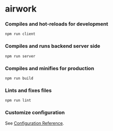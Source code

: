 # airwork

### Compiles and hot-reloads for development
```
npm run client
```

### Compiles and runs backend server side
```
npm run server
```

### Compiles and minifies for production
```
npm run build
```

### Lints and fixes files
```
npm run lint
```

### Customize configuration
See [Configuration Reference](https://cli.vuejs.org/config/).
